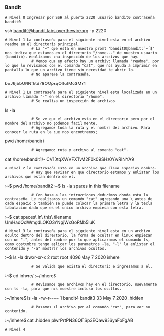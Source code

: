 ### Bandit
    # Nivel 0 Ingresar por SSH al puerto 2220 usuario bandit0 contraseña bandit0
ssh bandit0@bandit.labs.overthewire.org -p 2220

    # Nivel 1 La contraseña para el siguiente nivel esta en el archivo readme en el directorio principal.
                # La "~" que esta en nuestro promt "bandit0@bandit:´~´$" nos indica que estamos en el directorio "/home..." de nuestro usuario (bandit0). Realizamos una inspección de los archivos que hay.
                # Vemos que en efecto hay un archivo llamada "readme", por lo que lo revisamos con el comando "cat", que nos ayuda a imprimir en pantalla lo que un archivo tiene sin necesidad de abrir lo.
                # No aparece la contraseña.
boJ9jbbUNNfktd78OOpsqOltutMc3MY1

    # Nivel 1 La contraseña para el siguiente nivel esta localizada en un archivo llamado "-" en el directorio "/home".
                # Se realiza un inspección de archivos
ls -la

                # Se ve que el archivo esta en el directorio pero por el nombre del archivo no podemos facil mente.
                # Agregamos toda la ruta y el nombre del archivo. Para conocer la ruta en la que nos encontramos;
pwd
/home/bandit1

                # Agregamos ruta y archivo al comando "cat".

cat /home/bandit1/-
CV1DtqXWVFXTvM2F0k09SHz0YwRINYA9

    # Nivel 2 la contraseña esta en un archivo que lleva espacios nombre.
                # Hay que revisar en que directorio estamos y enlistar los archivos que estan dentro de el.

:~$ pwd
/home/bandit2
:~$ ls -la
spaces in this filename

                # Con base a las intrucciones deducimos donde esta la contraseña. Le realizamos un comando "cat" agregando una \ antes de cada espacio o también se puede colocar la primera letra y la tecla tabulación dado que es el unico archivo empiesa con esta letra.

:~$ cat spaces\ in\ this\ filename
UmHadQclWmgdLOKQ3YNgjWxGoRMb5luK

    # Nivel 3 la contraseña para el siguiente nivel esta en un archivo oculto dentro del directorio, la forma de ocultar en linux empiezan con un ".", antes del nombre por lo que aplicaremos el comando ls, como costumbre tengo aplicar los parametros -la, "-l" la enlistar el contenido y "-a" mostrar los archivos ocultos.

:~$ ls -la
drwxr-xr-x  2 root root 4096 May  7  2020 inhere

                # Se valida que exista el directorio e ingresamos a el.

:~$ cd inhere/
:~/inhere$

                # Revisamos que archivos hay en el directorio, nuevamente con ls -la, para que nos muestre incluso los ocultos.

:~/inhere$ ls -la
-rw-r----- 1 bandit4 bandit3   33 May  7  2020 .hidden

                # Pasamos el archivo por el comando "cat", para ver su contenido.

:~/inhere$ cat .hidden
pIwrPrtPN36QITSp3EQaw936yaFoFgAB

    # Nivel 4 

 





